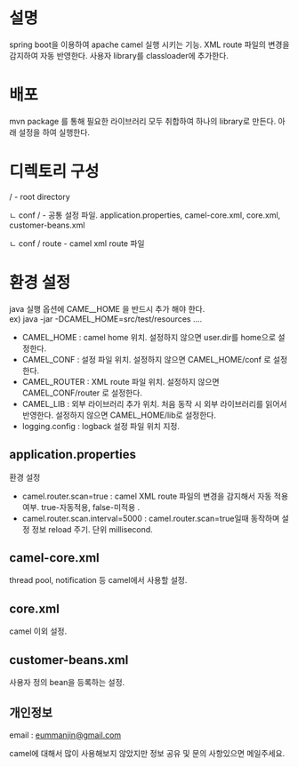 # 설명

spring boot을 이용하여 apache camel 실행 시키는 기능.
XML route 파일의 변경을 감지하여 자동 반영한다.
사용자 library를 classloader에 추가한다.


배포
====
mvn package 를 통해 필요한 라이브러리 모두 취합하여 하나의 library로 만든다.
아래 설정을 하여 실행한다.

 
 
디렉토리 구성
=============
 /                - root directory
 
  ㄴ conf /        - 공통 설정 파일. application.properties, camel-core.xml, core.xml, customer-beans.xml
  
  ㄴ conf / route  - camel xml route 파일
 

환경 설정 
========
java 실행 옵션에 CAME__HOME 을 반드시 추가 해야 한다.    
ex) java -jar -DCAMEL_HOME=src/test/resources ....

* CAMEL_HOME : camel home 위치. 설정하지 않으면 user.dir를 home으로 설정한다.
* CAMEL_CONF : 설정 파일 위치. 설정하지 않으면 CAMEL_HOME/conf 로 설정한다.
* CAMEL_ROUTER : XML route 파일 위치. 설정하지 않으면 CAMEL_CONF/router 로 설정한다.
* CAMEL_LIB : 외부 라이브러리 추가 위치. 처음 동작 시 외부 라이브러리를 읽어서 반영한다. 설정하지 않으면 CAMEL_HOME/lib로 설정한다.
* logging.config : logback 설정 파일 위치 지정.


application.properties
--------------
환경 설정 

* camel.router.scan=true 
: camel XML route 파일의 변경을 감지해서 자동 적용 여부. true-자동적용, false-미적용 .
* camel.router.scan.interval=5000
: camel.router.scan=true일때 동작하며 설정 정보 reload 주기. 단위 millisecond.




camel-core.xml
--------------
thread pool, notification 등 camel에서 사용할 설정.
 

core.xml
---------
camel 이외 설정.


customer-beans.xml
-----------------------
사용자 정의 bean을 등록하는 설정.





개인정보
---------

email : eummanjin@gmail.com

camel에 대해서 많이 사용해보지 않았지만 정보 공유 및 문의 사항있으면 메일주세요. 



